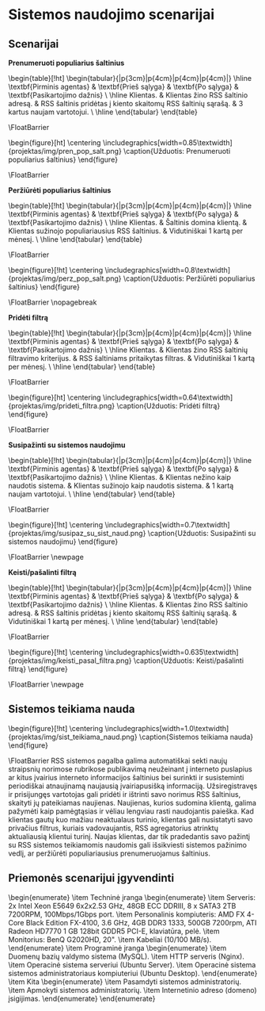 # Sistemos naudojimo scenarijai

## Scenarijai

**Prenumeruoti populiarius šaltinius**

\begin{table}[!ht]
    \begin{tabular}{|p{3cm}|p{4cm}|p{4cm}|p{4cm}|}
        \hline
        \textbf{Pirminis agentas} & \textbf{Prieš sąlyga} & \textbf{Po sąlyga} & \textbf{Pasikartojimo dažnis} \\ \hline
        Klientas. & Klientas žino RSS šaltinio adresą. & RSS šaltinis pridėtas į kiento skaitomų RSS šaltinių sąrašą. & 3 kartus naujam vartotojui. \\
        \hline
    \end{tabular}
\end{table}

\FloatBarrier

\begin{figure}[ht]
    \centering
    \includegraphics[width=0.85\textwidth]{projektas/img/pren_pop_salt.png}
    \caption{Užduotis: Prenumeruoti populiarius šaltinius}
\end{figure}

\FloatBarrier

**Peržiūrėti populiarius šaltinius**

\begin{table}[!ht]
    \begin{tabular}{|p{3cm}|p{4cm}|p{4cm}|p{4cm}|}
        \hline
        \textbf{Pirminis agentas} & \textbf{Prieš sąlyga} & \textbf{Po sąlyga} & \textbf{Pasikartojimo dažnis} \\ \hline
        Klientas. & Šaltinis domina klientą. & Klientas sužinojo populiariausius RSS šaltinius. & Vidutiniškai 1 kartą per mėnesį. \\
        \hline
    \end{tabular}
\end{table}

\FloatBarrier

\begin{figure}[!ht]
    \centering
    \includegraphics[width=0.8\textwidth]{projektas/img/perz_pop_salt.png}
    \caption{Užduotis: Peržiūrėti populiarius šaltinius}
\end{figure}

\FloatBarrier
\nopagebreak

**Pridėti filtrą**

\begin{table}[!ht]
    \begin{tabular}{|p{3cm}|p{4cm}|p{4cm}|p{4cm}|}
        \hline
        \textbf{Pirminis agentas} & \textbf{Prieš sąlyga} & \textbf{Po sąlyga} & \textbf{Pasikartojimo dažnis} \\ \hline
        Klientas. & Klientas žino RSS šaltinių filtravimo kriterijus. & RSS šaltiniams pritaikytas filtras. & Vidutiniškai 1 kartą per mėnesį. \\
        \hline
    \end{tabular}
\end{table}

\FloatBarrier

\begin{figure}[ht]
    \centering
    \includegraphics[width=0.64\textwidth]{projektas/img/prideti_filtra.png}
    \caption{Užduotis: Pridėti filtrą}
\end{figure}

\FloatBarrier

**Susipažinti su sistemos naudojimu**

\begin{table}[!ht]
    \begin{tabular}{|p{3cm}|p{4cm}|p{4cm}|p{4cm}|}
        \hline
        \textbf{Pirminis agentas} & \textbf{Prieš sąlyga} & \textbf{Po sąlyga} & \textbf{Pasikartojimo dažnis} \\ \hline
        Klientas. & Klientas nežino kaip naudotis sistema. & Klientas sužinojo kaip naudotis sistema. & 1 kartą naujam vartotojui. \\
        \hline
    \end{tabular}
\end{table}

\FloatBarrier

\begin{figure}[!ht]
    \centering
    \includegraphics[width=0.7\textwidth]{projektas/img/susipaz_su_sist_naud.png}
    \caption{Užduotis: Susipažinti su sistemos naudojimu}
\end{figure}

\FloatBarrier
\newpage

**Keisti/pašalinti filtrą**

\begin{table}[!ht]
    \begin{tabular}{|p{3cm}|p{4cm}|p{4cm}|p{4cm}|}
        \hline
        \textbf{Pirminis agentas} & \textbf{Prieš sąlyga} & \textbf{Po sąlyga} & \textbf{Pasikartojimo dažnis} \\ \hline
        Klientas. & Klientas žino RSS šaltinio adresą. & RSS šaltinis pridėtas į kiento skaitomų RSS šaltinių sąrašą. & Vidutiniškai 1 kartą per mėnesį. \\
        \hline
    \end{tabular}
\end{table}

\FloatBarrier

\begin{figure}[!ht]
    \centering
    \includegraphics[width=0.635\textwidth]{projektas/img/keisti_pasal_filtra.png}
    \caption{Užduotis: Keisti/pašalinti filtrą}
\end{figure}

\FloatBarrier
\newpage

## Sistemos teikiama nauda

\begin{figure}[!ht]
    \centering
    \includegraphics[width=1.0\textwidth]{projektas/img/sist_teikiama_naud.png}
    \caption{Sistemos teikiama nauda}
\end{figure}

\FloatBarrier
RSS sistemos pagalba galima automatiškai sekti naujų straipsnių norimose rubrikose publikavimą neužeinant į interneto puslapius ar kitus įvairius interneto informacijos šaltinius bei surinkti ir susisteminti periodiškai atnaujinamą naujausią įvairiapusišką informaciją. Užsiregistravęs ir prisijungęs vartotojas gali pridėti ir ištrinti savo norimus RSS šaltinius, skaityti jų pateikiamas naujienas. Naujienas, kurios sudomina klientą, galima pažymėti kaip pamėgtąsias ir vėliau lengviau rasti naudojantis paieška. Kad klientas gautų kuo mažiau neaktualaus turinio, klientas gali nusistatyti savo privačius filtrus, kuriais vadovaujantis, RSS agregatorius atrinktų aktualiausią klientui turinį. Naujas klientas, dar tik pradedantis savo pažintį su RSS sistemos teikiamomis naudomis gali išsikviesti sistemos pažinimo vedlį, ar peržiūrėti populiariausius prenumeruojamus šaltinius. 

## Priemonės scenarijui įgyvendinti

\begin{enumerate}
    \item Techninė įranga
        \begin{enumerate}
            \item Serveris: 2x Intel Xeon E5649 6x2x2.53 GHz, 48GB ECC DDRIII, 8 x SATA3 2TB 7200RPM, 100Mbps/1Gbps port.
            \item Personalinis kompiuteris: AMD FX 4-Core Black Edition FX-4100, 3.6 GHz, 4GB DDR3 1333, 500GB 7200rpm, ATI Radeon HD7770 1 GB 128bit GDDR5 PCI-E, klaviatūra, pelė.
            \item Monitorius: BenQ G2020HD, 20".
            \item Kabeliai (10/100 MB/s).
        \end{enumerate}
    \item Programinė įranga
        \begin{enumerate}
            \item Duomenų bazių valdymo sistema (MySQL).
            \item HTTP serveris (Nginx).
            \item Operacinė sistema serveriui (Ubuntu Server).
            \item Operacinė sistema sistemos administratoriaus kompiuteriui (Ubuntu Desktop).
        \end{enumerate}
    \item Kita
        \begin{enumerate}
            \item Pasamdyti sistemos administratorių.
            \item Apmokyti sistemos administratorių.
            \item Internetinio adreso (domeno) įsigijimas.
        \end{enumerate}
\end{enumerate}

